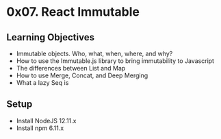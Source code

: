 # 0x07. React Immutable

## Learning Objectives

* Immutable objects. Who, what, when, where, and why?
* How to use the Immutable.js library to bring immutability to Javascript
* The differences between List and Map
* How to use Merge, Concat, and Deep Merging
* What a lazy Seq is

## Setup
* Install NodeJS 12.11.x
* Install npm 6.11.x
